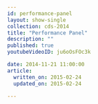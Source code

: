 ```yaml
---
id: performance-panel
layout: show-single
collection: cds-2014
title: "Performance Panel"
description: ""
published: true
youtubeVideoID: ju6oOsFOc3k

date: 2014-11-21 11:00:00
article:
  written_on: 2015-02-24
  updated_on: 2015-02-24

---
```

